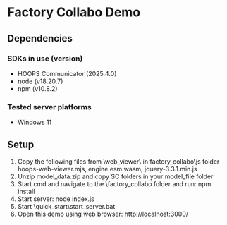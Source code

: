 # Factory Collabo Demo

## Dependencies
### SDKs in use (version)
* HOOPS Communicator (2025.4.0)
* node (v18.20.7)
* npm (v10.8.2)

### Tested server platforms
* Windows 11

## Setup
1. Copy the following files from <HOOPS Communicator SDK>\web_viewer\ in factory_collabo\js folder
    hoops-web-viewer.mjs, engine.esm.wasm, jquery-3.3.1.min.js
2. Unzip model_data.zip and copy SC folders in your model_file folder
3. Start cmd and navigate to the \factory_collabo folder and run: npm install
3. Start server: node index.js
4. Start <HOOPS Communicator SDK>\quick_start\start_server.bat
5. Open this demo using web browser: http://localhost:3000/